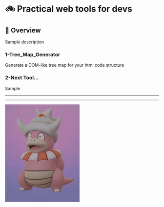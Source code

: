 #  :bike: Practical web tools for devs

## :scroll: Overview 
Sample description

### 1-Tree_Map_Generator
Generate a DOM-like tree map for your html code structure

### 2-Next Tool...
Sample

***
***

![screenshot](misc/slowking.gif "...Then teach and guide yourself")
